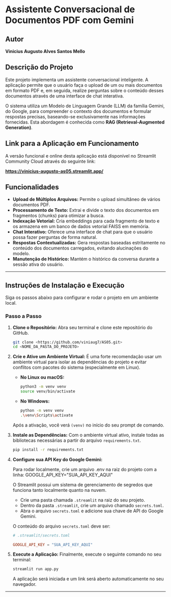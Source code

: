 # Assistente Conversacional de Documentos PDF com Gemini

## Autor

**Vinicius Augusto Alves Santos Mello**

## Descrição do Projeto

Este projeto implementa um assistente conversacional inteligente. A aplicação permite que o usuário faça o upload de um ou mais documentos em formato PDF e, em seguida, realize perguntas sobre o conteúdo desses documentos através de uma interface de chat interativa.

O sistema utiliza um Modelo de Linguagem Grande (LLM) da família Gemini, do Google, para compreender o contexto dos documentos e formular respostas precisas, baseando-se exclusivamente nas informações fornecidas. Esta abordagem é conhecida como **RAG (Retrieval-Augmented Generation)**.

## Link para a Aplicação em Funcionamento

A versão funcional e online desta aplicação está disponível no Streamlit Community Cloud através do seguinte link:

**https://vinicius-augusto-as05.streamlit.app/**

## Funcionalidades

* **Upload de Múltiplos Arquivos:** Permite o upload simultâneo de vários documentos PDF.
* **Processamento de Texto:** Extrai e divide o texto dos documentos em fragmentos (chunks) para otimizar a busca.
* **Indexação Vetorial:** Cria embeddings para cada fragmento de texto e os armazena em um banco de dados vetorial FAISS em memória.
* **Chat Interativo:** Oferece uma interface de chat para que o usuário possa fazer perguntas de forma natural.
* **Respostas Contextualizadas:** Gera respostas baseadas estritamente no conteúdo dos documentos carregados, evitando alucinações do modelo.
* **Manutenção de Histórico:** Mantém o histórico da conversa durante a sessão ativa do usuário.

---

## Instruções de Instalação e Execução

Siga os passos abaixo para configurar e rodar o projeto em um ambiente local.

### Passo a Passo

1.  **Clone o Repositório:**
    Abra seu terminal e clone este repositório do GitHub.
    ```bash
    git clone <https://github.com/viniaug7/AS05.git>
    cd <NOME_DA_PASTA_DO_PROJETO>
    ```

2.  **Crie e Ative um Ambiente Virtual:**
    É uma forte recomendação usar um ambiente virtual para isolar as dependências do projeto e evitar conflitos com pacotes do sistema (especialmente em Linux).

    * **No Linux ou macOS:**
        ```bash
        python3 -m venv venv
        source venv/bin/activate
        ```
    * **No Windows:**
        ```bash
        python -m venv venv
        .\venv\Scripts\activate
        ```
    Após a ativação, você verá `(venv)` no início do seu prompt de comando.

3.  **Instale as Dependências:**
    Com o ambiente virtual ativo, instale todas as bibliotecas necessárias a partir do arquivo `requirements.txt`.
    ```bash
    pip install -r requirements.txt
    ```

4.  **Configure sua API Key do Google Gemini:**

    Para rodar localmente, crie um arquivo .env na raiz do projeto com a linha: GOOGLE_API_KEY="SUA_API_KEY_AQUI"

    O Streamlit possui um sistema de gerenciamento de segredos que funciona tanto localmente quanto na nuvem.

    * Crie uma pasta chamada `.streamlit` na raiz do seu projeto.
    * Dentro da pasta `.streamlit`, crie um arquivo chamado `secrets.toml`.
    * Abra o arquivo `secrets.toml` e adicione sua chave de API do Google Gemini.

    O conteúdo do arquivo `secrets.toml` deve ser:
    ```toml
    # .streamlit/secrets.toml

    GOOGLE_API_KEY = "SUA_API_KEY_AQUI"
    ```

6.  **Execute a Aplicação:**
    Finalmente, execute o seguinte comando no seu terminal:
    ```bash
    streamlit run app.py
    ```
    A aplicação será iniciada e um link será aberto automaticamente no seu navegador.

---
